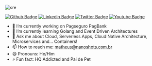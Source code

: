 ![sre](https://i.imgur.com/ykaNfky.jpg)

[![Github Badge](https://img.shields.io/badge/-Github-000?style=flat-square&logo=Github&logoColor=white&link=https://github.com/msfidelis)](https://github.com/msfidelis)
[![Linkedin Badge](https://img.shields.io/badge/-LinkedIn-blue?style=flat-square&logo=Linkedin&logoColor=white&link=https://www.linkedin.com/in/msfidelis/)](https://www.linkedin.com/in/msfidelis/)
[![Twitter Badge](https://img.shields.io/badge/-Twitter-1ca0f1?style=flat-square&labelColor=1ca0f1&logo=twitter&logoColor=white&link=https://twitter.com/fidelissauro)](https://twitter.com/fidelissauro)
[![Youtube Badge](https://img.shields.io/badge/-Youtube-red?style=flat-square&labelColor=red&logo=youtube&logoColor=white&link=https://youtube.com/MatheusFidelissauro)](https://youtube.com/MatheusFidelissauro)


- 🔭 I’m currently working on Pagseguro PagBank
- 🌱 I’m currently learning Golang and Event Driven Architectures 
- 💬 Ask me about Cloud, Serverless Apps, Cloud Native Architecture, Microservices and... Containers! 
- 📫 How to reach me: matheus@nanoshots.com.br
- 😄 Pronouns: He/Him
- ⚡ Fun fact: HQ Addicted and Pai de Pet

